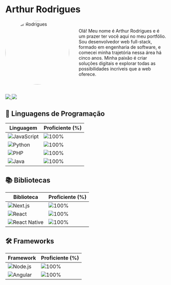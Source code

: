 # Arthur Rodrigues

<div style="display: flex; gap: 30px; align-items: center; margin-bottom: 30px">
  <img src="https://avatars.githubusercontent.com/u/62612459" alt="Arthur Rodrigues" width="200" style="border-radius: 50%;" />
  <p>Olá! Meu nome é Arthur Rodrigues e é um prazer ter você aqui no meu portfólio. Sou desenvolvedor web full-stack, formado em engenharia de software, e comecei minha trajetória nessa área há cinco anos. Minha paixão é criar soluções digitais e explorar todas as possibilidades incríveis que a web oferece.
  </p>
</div>

<div style="margin-bottom: 30px">
  <a href="https://github.com/arthurrod">
    <img src="https://img.shields.io/badge/-arthurrod-181717?style=for-the-badge&logo=github&logoColor=white" />
  </a>
  <a href="https://www.linkedin.com/in/arthurrod/">
    <img src="https://img.shields.io/badge/-arthurrod-0077B5?style=for-the-badge&logo=linkedin&logoColor=white" />
  </a>
</div>

## 🚀 Linguagens de Programação

| Linguagem   | Proficiente (%) |
|-------------|-----------------|
| ![JavaScript](https://img.shields.io/badge/-JavaScript-F7DF1E?style=for-the-badge&logo=javascript&logoColor=black) | ![100%](https://img.shields.io/badge/-100%25-4CAF50?style=for-the-badge&labelColor=gray&logo=Speed&logoColor=white) |
| ![Python](https://img.shields.io/badge/-Python-3776AB?style=for-the-badge&logo=python&logoColor=white)           | ![100%](https://img.shields.io/badge/-100%25-4CAF50?style=for-the-badge&labelColor=gray&logo=Speed&logoColor=white) |
| ![PHP](https://img.shields.io/badge/-PHP-777BB4?style=for-the-badge&logo=php&logoColor=white)                    | ![100%](https://img.shields.io/badge/-100%25-4CAF50?style=for-the-badge&labelColor=gray&logo=Speed&logoColor=white) |
| ![Java](https://img.shields.io/badge/-Java-007396?style=for-the-badge&logo=java&logoColor=white)                 | ![100%](https://img.shields.io/badge/-100%25-4CAF50?style=for-the-badge&labelColor=gray&logo=Speed&logoColor=white) |

## 📚 Bibliotecas

| Biblioteca   | Proficiente (%) |
|--------------|-----------------|
| ![Next.js](https://img.shields.io/badge/-Next.js-000000?style=for-the-badge&logo=next.js&logoColor=white)        | ![100%](https://img.shields.io/badge/-100%25-4CAF50?style=for-the-badge&labelColor=gray&logo=Speed&logoColor=white) |
| ![React](https://img.shields.io/badge/-React-61DAFB?style=for-the-badge&logo=react&logoColor=black)              | ![100%](https://img.shields.io/badge/-100%25-4CAF50?style=for-the-badge&labelColor=gray&logo=Speed&logoColor=white) |
| ![React Native](https://img.shields.io/badge/-React%20Native-61DAFB?style=for-the-badge&logo=react&logoColor=black) | ![100%](https://img.shields.io/badge/-100%25-4CAF50?style=for-the-badge&labelColor=gray&logo=Speed&logoColor=white) |

## 🛠️ Frameworks

| Framework    | Proficiente (%) |
|--------------|-----------------|
| ![Node.js](https://img.shields.io/badge/-Node.js-339933?style=for-the-badge&logo=nodedotjs&logoColor=white)      | ![100%](https://img.shields.io/badge/-100%25-4CAF50?style=for-the-badge&labelColor=gray&logo=Speed&logoColor=white) |
| ![Angular](https://img.shields.io/badge/-Angular-DD0031?style=for-the-badge&logo=angular&logoColor=white)        | ![100%](https://img.shields.io/badge/-100%25-4CAF50?style=for-the-badge&labelColor=gray&logo=Speed&logoColor=white) |

